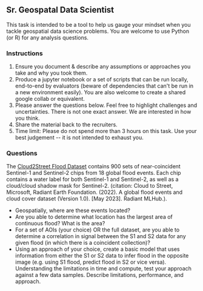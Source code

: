 ## Sr. Geospatal Data Scientist

This task is intended to be a tool to help us gauge your mindset when you tackle geospatial data science problems. You are welcome to use Python (or R) for any analysis questions. 

### Instructions

1. Ensure you document & describe any assumptions or approaches you take and why you took them. 
2. Produce a jupyter notebook or a set of scripts that can be run locally, end-to-end by evaluators (beware of dependencies that can't be run in a new environment easily). You are also welcome to create a shared google collab or equivalent. 
3. Please answer the questions below. Feel free to highlight challenges and uncertainties. There is not one exact answer. We are interested in how you think.
4. Share the material back to the recruiters. 
5. Time limit: Please do not spend more than 3 hours on this task. Use your best judgement -- it is not intended to exhaust you.


### Questions

The [Cloud2Street Flood Dataset](https://mlhub.earth/data/c2smsfloods_v1) contains 900 sets of near-coincident Sentinel-1 and Sentinel-2 chips from 18 global flood events. Each chip contains a water label for both Sentinel-1 and Sentinel-2, as well as a cloud/cloud shadow mask for Sentinel-2. (citation: Cloud to Street, Microsoft, Radiant Earth Foundation. (2022). A global flood events and cloud cover dataset (Version 1.0). [May 2023]. Radiant MLHub.). 

* Geospatially, where are these events located?
* Are you able to determine what location has the largest area of continuous flood? What is the area? 
* For a set of AOIs (your choice) OR the full dataset, are you able to determine a correlation in signal between the S1 and S2 data for any given flood (in which there is a coincident collection)?
* Using an approach of your choice, create a basic model that uses information from either the S1 or S2 data to infer flood in the opposite image (e.g. using S1 flood, predict flood in S2 or vice versa). Understanding the limitations in time and compute, test your approach against a few data samples. Describe limitations, performance, and approach.
